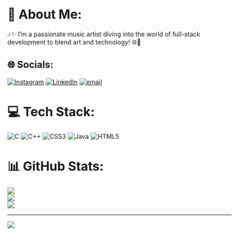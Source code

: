 # 💫 About Me:
🎶✨ I’m a passionate music artist diving into the world of full-stack development to blend art and technology! 🌐🎨


## 🌐 Socials:
[![Instagram](https://img.shields.io/badge/Instagram-%23E4405F.svg?logo=Instagram&logoColor=white)](https://instagram.com/https://www.instagram.com/aobirsenpai?utm_source=qr&igsh=MWozYnNpODNxNHl4NQ==) [![LinkedIn](https://img.shields.io/badge/LinkedIn-%230077B5.svg?logo=linkedin&logoColor=white)](https://linkedin.com/in/www.linkedin.com/in/aobir-banerjee-a5a43731a) [![email](https://img.shields.io/badge/Email-D14836?logo=gmail&logoColor=white)](mailto:banerjeeaobir@gmail.com) 

# 💻 Tech Stack:
![C](https://img.shields.io/badge/c-%2300599C.svg?style=for-the-badge&logo=c&logoColor=white) ![C++](https://img.shields.io/badge/c++-%2300599C.svg?style=for-the-badge&logo=c%2B%2B&logoColor=white) ![CSS3](https://img.shields.io/badge/css3-%231572B6.svg?style=for-the-badge&logo=css3&logoColor=white) ![Java](https://img.shields.io/badge/java-%23ED8B00.svg?style=for-the-badge&logo=openjdk&logoColor=white) ![HTML5](https://img.shields.io/badge/html5-%23E34F26.svg?style=for-the-badge&logo=html5&logoColor=white)
# 📊 GitHub Stats:
![](https://github-readme-stats.vercel.app/api?username=Aobir-banerjee&theme=dark&hide_border=false&include_all_commits=false&count_private=false)<br/>
![](https://github-readme-streak-stats.herokuapp.com/?user=Aobir-banerjee&theme=dark&hide_border=false)<br/>
![](https://github-readme-stats.vercel.app/api/top-langs/?username=Aobir-banerjee&theme=dark&hide_border=false&include_all_commits=false&count_private=false&layout=compact)

---
[![](https://visitcount.itsvg.in/api?id=Aobir-banerjee&icon=0&color=0)](https://visitcount.itsvg.in)

<!-- Proudly created with GPRM ( https://gprm.itsvg.in ) -->
